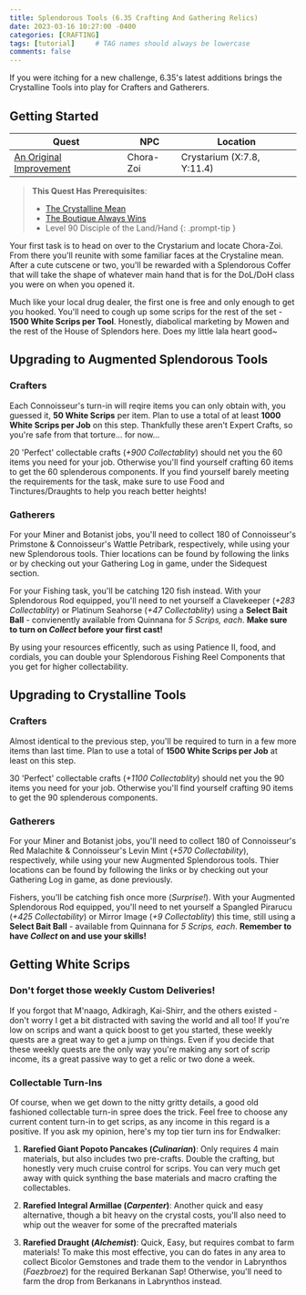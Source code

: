 ```yaml
---
title: Splendorous Tools (6.35 Crafting And Gathering Relics)
date: 2023-03-16 10:27:00 -0400
categories: [CRAFTING]
tags: [tutorial]     # TAG names should always be lowercase
comments: false
---
```

If you were itching for a new challenge, 6.35's latest additions brings the Crystalline Tools into play for Crafters and Gatherers.

## Getting Started

| Quest | NPC | Location |
|--|--|--|
| [An Original Improvement](https://na.finalfantasyxiv.com/lodestone/playguide/db/quest/ae6d0e41d1a/) | Chora-Zoi | Crystarium (X:7.8, Y:11.4) |

> **This Quest Has Prerequisites**:
> - [The Crystalline Mean](https://na.finalfantasyxiv.com/lodestone/playguide/db/quest/214a62d7189/)
> - [The Boutique Always Wins](https://ffxiv.consolegameswiki.com/wiki/The_Boutique_Always_Wins)
> - Level 90 Disciple of the Land/Hand
{: .prompt-tip }

Your first task is to head on over to the Crystarium and locate Chora-Zoi. From there you'll reunite with some familiar faces at the Crystaline mean. After a cute cutscene or two, you'll be rewarded with a Splendorous Coffer that will take the shape of whatever main hand that is for the DoL/DoH class you were on when you opened it.

Much like your local drug dealer, the first one is free and only enough to get you hooked. You'll need to cough up some scrips for the rest of the set - **1500 White Scrips per Tool**. Honestly, diabolical marketing by Mowen and the rest of the House of Splendors here. Does my little lala heart good~


## Upgrading to Augmented Splendorous Tools

### Crafters

Each Connoisseur's turn-in will reqire items you can only obtain with, you guessed it, **50 White Scrips** per item. Plan to use a total of at least **1000 White Scrips per Job** on this step. Thankfully these aren't Expert Crafts, so you're safe from that torture... for now...

20 'Perfect' collectable crafts (*+900 Collectablity*) should net you the 60 items you need for your job. Otherwise you'll find yourself crafting 60 items to get the 60 splenderous components. If you find yourself barely meeting the requirements for the task, make sure to use Food and Tinctures/Draughts to help you reach better heights!

### Gatherers

For your Miner and Botanist jobs, you'll need to collect 180 of Connoisseur's Primstone & Connoisseur's Wattle Petribark, respectively, while using your new Splendorous tools. Thier locations can be found by following the links or by checking out your Gathering Log in game, under the Sidequest section.

For your Fishing task, you'll be catching 120 fish instead. With your Splendorous Rod equipped, you'll need to net yourself a Clavekeeper (*+283 Collectablity*) or Platinum Seahorse (*+47 Collectablity*) using a **Select Bait Ball** - convienently available from Quinnana for *5 Scrips, each*. **Make sure to turn on *Collect* before your first cast!**

By using your resources efficently, such as using Patience II, food, and cordials, you can double your Splendorous Fishing Reel Components that you get for higher collectability.

## Upgrading to Crystalline Tools

### Crafters

Almost identical to the previous step, you'll be required to turn in a few more items than last time. Plan to use a total of **1500 White Scrips per Job** at least on this step.

30 'Perfect' collectable crafts (*+1100 Collectablity*) should net you the 90 items you need for your job. Otherwise you'll find yourself crafting 90 items to get the 90 splenderous components.

### Gatherers

For your Miner and Botanist jobs, you'll need to collect 180 of Connoisseur's Red Malachite & Connoisseur's Levin Mint (*+570 Collectability*), respectively, while using your new Augmented Splendorous tools. Thier locations can be found by following the links or by checking out your Gathering Log in game, as done previously.

Fishers, you'll be catching fish once more (*Surprise!*). With your Augmented Splendorous Rod equipped, you'll need to net yourself a Spangled Pirarucu (*+425 Collectability*) or Mirror Image (*+9 Collectablity*) this time, still using a **Select Bait Ball** - available from Quinnana for *5 Scrips, each*. **Remember to have *Collect* on and use your skills!**

## Getting White Scrips

### Don't forget those weekly Custom Deliveries!

If you forgot that M'naago, Adkiragh, Kai-Shirr, and the others existed - don't worry I get a bit distracted with saving the world and all too! If you're low on scrips and want a quick boost to get you started, these weekly quests are a great way to get a jump on things. Even if you decide that these weekly quests are the only way you're making any sort of scrip income, its a great passive way to get a relic or two done a week.

### Collectable Turn-Ins

Of course, when we get down to the nitty gritty details, a good old fashioned collectable turn-in spree does the trick. Feel free to choose any current content turn-in to get scrips, as any income in this regard is a positive. If you ask my opinion, here's my top tier turn ins for Endwalker:

1. **Rarefied Giant Popoto Pancakes (*Culinarian*)**: Only requires 4 main materials, but also includes two pre-crafts. Double the crafting, but honestly very much cruise control for scrips. You can very much get away with quick synthing the base materials and macro crafting the collectables.

2. **Rarefied Integral Armillae (*Carpenter*)**: Another quick and easy alternative, though a bit heavy on the crystal costs, you'll also need to whip out the weaver for some of the precrafted materials

3. **Rarefied Draught (*Alchemist*)**: Quick, Easy, but requires combat to farm materials! To make this most effective, you can do fates in any area to collect Bicolor Gemstones and trade them to the vendor in Labrynthos (*Faezbroez*) for the required Berkanan Sap! Otherwise, you'll need to farm the drop from Berkanans in Labrynthos instead.
